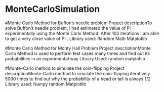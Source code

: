 # MonteCarloSimulation

#Monte Carlo Method for Buffon’s needle problem
Project descriptionTo solve Buffon’s needle problem, I had estimated the value of PI experimentally using the Monte Carlo Method.
After 100 iterations I am able to get a very close value of PI .
Library used:
Random
Math
Matplotlib

#Monte Carlo Method for Monty Hall Problem
Project descriptionMonte Carlo Method is used to perform test cases many times and find out its probabilities in an experimental way
Library Used:
random
matplotlib

#Monte-Carlo method to simulate the coin-flipping
Project descriptionMonte-Carlo method to simulate the coin-flipping iteratively 5000 times to find out why the probability of a head or tail is always 1/2
Library used:
Numpy
random
Matplotlib
